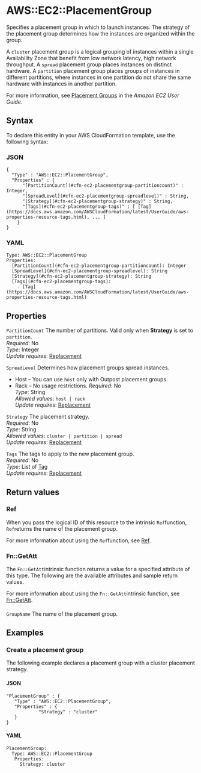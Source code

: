 # AWS::EC2::PlacementGroup<a name="aws-resource-ec2-placementgroup"></a>

Specifies a placement group in which to launch instances\. The strategy of the placement group determines how the instances are organized within the group\. 

A `cluster` placement group is a logical grouping of instances within a single Availability Zone that benefit from low network latency, high network throughput\. A `spread` placement group places instances on distinct hardware\. A `partition` placement group places groups of instances in different partitions, where instances in one partition do not share the same hardware with instances in another partition\.

For more information, see [Placement Groups](https://docs.aws.amazon.com/AWSEC2/latest/UserGuide/placement-groups.html) in the *Amazon EC2 User Guide*\.

## Syntax<a name="aws-resource-ec2-placementgroup-syntax"></a>

To declare this entity in your AWS CloudFormation template, use the following syntax:

### JSON<a name="aws-resource-ec2-placementgroup-syntax.json"></a>

```
{
  "Type" : "AWS::EC2::PlacementGroup",
  "Properties" : {
      "[PartitionCount](#cfn-ec2-placementgroup-partitioncount)" : Integer,
      "[SpreadLevel](#cfn-ec2-placementgroup-spreadlevel)" : String,
      "[Strategy](#cfn-ec2-placementgroup-strategy)" : String,
      "[Tags](#cfn-ec2-placementgroup-tags)" : [ [Tag](https://docs.aws.amazon.com/AWSCloudFormation/latest/UserGuide/aws-properties-resource-tags.html), ... ]
    }
}
```

### YAML<a name="aws-resource-ec2-placementgroup-syntax.yaml"></a>

```
Type: AWS::EC2::PlacementGroup
Properties: 
  [PartitionCount](#cfn-ec2-placementgroup-partitioncount): Integer
  [SpreadLevel](#cfn-ec2-placementgroup-spreadlevel): String
  [Strategy](#cfn-ec2-placementgroup-strategy): String
  [Tags](#cfn-ec2-placementgroup-tags): 
    - [Tag](https://docs.aws.amazon.com/AWSCloudFormation/latest/UserGuide/aws-properties-resource-tags.html)
```

## Properties<a name="aws-resource-ec2-placementgroup-properties"></a>

`PartitionCount`  <a name="cfn-ec2-placementgroup-partitioncount"></a>
The number of partitions\. Valid only when **Strategy** is set to `partition`\.  
*Required*: No  
*Type*: Integer  
*Update requires*: [Replacement](https://docs.aws.amazon.com/AWSCloudFormation/latest/UserGuide/using-cfn-updating-stacks-update-behaviors.html#update-replacement)

`SpreadLevel`  <a name="cfn-ec2-placementgroup-spreadlevel"></a>
Determines how placement groups spread instances\.   
+ Host – You can use `host` only with Outpost placement groups\.
+ Rack – No usage restrictions\.
*Required*: No  
*Type*: String  
*Allowed values*: `host | rack`  
*Update requires*: [Replacement](https://docs.aws.amazon.com/AWSCloudFormation/latest/UserGuide/using-cfn-updating-stacks-update-behaviors.html#update-replacement)

`Strategy`  <a name="cfn-ec2-placementgroup-strategy"></a>
The placement strategy\.  
*Required*: No  
*Type*: String  
*Allowed values*: `cluster | partition | spread`  
*Update requires*: [Replacement](https://docs.aws.amazon.com/AWSCloudFormation/latest/UserGuide/using-cfn-updating-stacks-update-behaviors.html#update-replacement)

`Tags`  <a name="cfn-ec2-placementgroup-tags"></a>
The tags to apply to the new placement group\.  
*Required*: No  
*Type*: List of [Tag](https://docs.aws.amazon.com/AWSCloudFormation/latest/UserGuide/aws-properties-resource-tags.html)  
*Update requires*: [Replacement](https://docs.aws.amazon.com/AWSCloudFormation/latest/UserGuide/using-cfn-updating-stacks-update-behaviors.html#update-replacement)

## Return values<a name="aws-resource-ec2-placementgroup-return-values"></a>

### Ref<a name="aws-resource-ec2-placementgroup-return-values-ref"></a>

When you pass the logical ID of this resource to the intrinsic `Ref`function, `Ref`returns the name of the placement group\.

For more information about using the `Ref`function, see [Ref](https://docs.aws.amazon.com/AWSCloudFormation/latest/UserGuide/intrinsic-function-reference-ref.html)\.

### Fn::GetAtt<a name="aws-resource-ec2-placementgroup-return-values-fn--getatt"></a>

The `Fn::GetAtt`intrinsic function returns a value for a specified attribute of this type\. The following are the available attributes and sample return values\.

For more information about using the `Fn::GetAtt`intrinsic function, see [Fn::GetAtt](https://docs.aws.amazon.com/AWSCloudFormation/latest/UserGuide/intrinsic-function-reference-getatt.html)\.

#### <a name="aws-resource-ec2-placementgroup-return-values-fn--getatt-fn--getatt"></a>

`GroupName`  <a name="GroupName-fn::getatt"></a>
The name of the placement group\.

## Examples<a name="aws-resource-ec2-placementgroup--examples"></a>



### Create a placement group<a name="aws-resource-ec2-placementgroup--examples--Create_a_placement_group"></a>

The following example declares a placement group with a cluster placement strategy\. 

#### JSON<a name="aws-resource-ec2-placementgroup--examples--Create_a_placement_group--json"></a>

```
"PlacementGroup" : {
   "Type" : "AWS::EC2::PlacementGroup",
   "Properties" : {
            "Strategy" : "cluster"
   }
}
```

#### YAML<a name="aws-resource-ec2-placementgroup--examples--Create_a_placement_group--yaml"></a>

```
PlacementGroup:
  Type: AWS::EC2::PlacementGroup
   Properties:
     Strategy: cluster
```